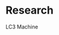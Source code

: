 # Research

LC3 Machine

[LC3 Assembly Language: A Manual]: http://people.cs.georgetown.edu/~squier/Teaching/HardwareFundamentals/LC3-trunk/docs/LC3-AssemblyManualAndExamples.pdf
[LC3 Assembly Cheatsheet]: http://people.cs.georgetown.edu/~squier/Teaching/HardwareFundamentals/LC3-trunk/docs/LC3-assemblyCheatSheet.asm
[LC3 Documentation]: https://github.com/justinmeiners/lc3-vm/tree/master/docs/supplies
